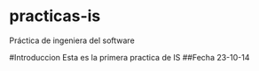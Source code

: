 practicas-is
============

Práctica de ingeniera del software

#Introduccion
Esta es la primera practica de IS
##Fecha
23-10-14

